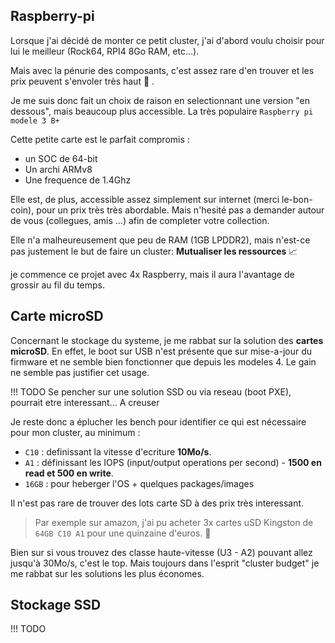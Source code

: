 ## Raspberry-pi

Lorsque j'ai décidé de monter ce petit cluster, j'ai d'abord voulu choisir pour lui le meilleur (Rock64, RPI4 8Go RAM, etc...). 

Mais avec la pénurie des composants, c'est assez rare d'en trouver et les prix peuvent s'envoler très haut :money_with_wings:  .

Je me suis donc fait un choix de raison en selectionnant une version "en dessous", mais beaucoup plus accessible. La très populaire `Raspberry pi modele 3 B+`

Cette petite carte est le parfait compromis : 

- un SOC de 64-bit
- Un archi ARMv8
- Une frequence de 1.4Ghz

Elle est, de plus, accessible assez simplement sur internet (merci le-bon-coin), pour un prix très très abordable.
Mais n'hesité pas a demander autour de vous (collegues, amis ...) afin de completer votre collection.

Elle n'a malheureusement que peu de RAM (1GB LPDDR2), mais n'est-ce pas justement le but de faire un cluster: **Mutualiser les ressources** :chart_with_upwards_trend:

je commence ce projet avec 4x Raspberry, mais il aura l'avantage de grossir au fil du temps.


## Carte microSD

Concernant le stockage du systeme, je me rabbat sur la solution des **cartes microSD**. En effet, le boot sur USB n'est présente que sur mise-a-jour du firmware et ne semble bien fonctionner que depuis les modeles 4.
Le gain ne semble pas justifier cet usage.

!!! TODO
  Se pencher sur une solution SSD ou via reseau (boot PXE), pourrait etre interessant... A creuser

Je reste donc a éplucher les bench pour identifier ce qui est nécessaire pour mon cluster, au minimum : 

- `C10` : definissant la vitesse d'ecriture **10Mo/s**.
- `A1` : définissant les IOPS (input/output operations per second) - **1500 en read et 500 en write**.
- `16GB` : pour heberger l'OS + quelques packages/images

Il n'est pas rare de trouver des lots carte SD à des prix très interessant. 
> Par exemple sur amazon, j'ai pu acheter 3x cartes uSD Kingston de `64GB C10 A1` pour une quinzaine d'euros. :tada:

Bien sur si vous trouvez des classe haute-vitesse (U3 - A2) pouvant allez jusqu'à 30Mo/s, c'est le top. 
Mais toujours dans l'esprit "cluster budget" je me rabbat sur les solutions les plus économes. 


## Stockage SSD

!!! TODO